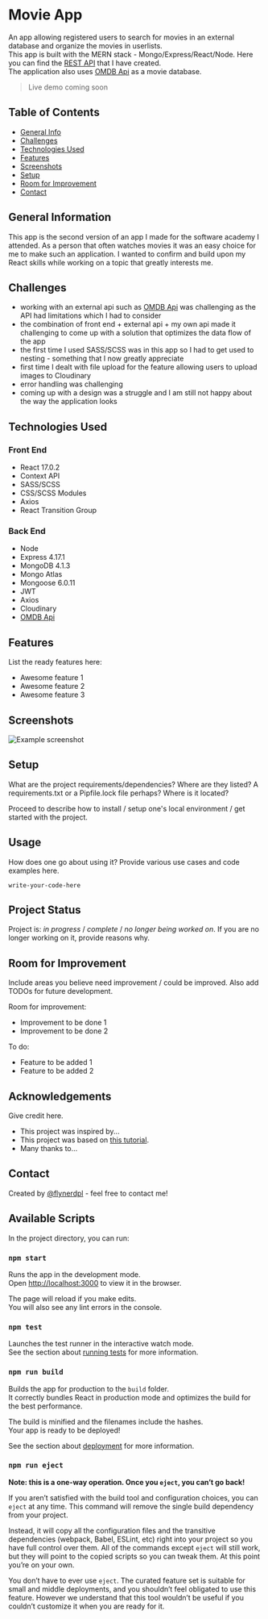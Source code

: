 # Movie App 
An app allowing registered users to search for movies in an external database and organize the movies in userlists.  
This app is built with the MERN stack - Mongo/Express/React/Node. Here you can find the [REST API](https://github.com/rpashev/rest-movie-apps) that I have created.  
The application also uses [OMDB Api](https://www.omdbapi.com/) as a movie database.  
> Live demo coming soon

## Table of Contents
* [General Info](#general-information)
* [Challenges](#challenges)
* [Technologies Used](#technologies-used)
* [Features](#features)
* [Screenshots](#screenshots)
* [Setup](#setup)
* [Room for Improvement](#room-for-improvement)
* [Contact](#contact)


## General Information
This app is the second version of an app I made for the software academy I attended. As a person that often watches movies it was an easy choice for me to make such an application. I wanted to confirm and build upon my React skills while working on a topic that greatly interests me. 


## Challenges
- working with an external api such as [OMDB Api](https://www.omdbapi.com/) was challenging as the API had limitations which I had to consider
- the combination of front end + external api + my own api made it challenging to come up with a solution that optimizes the data flow of the app
- the first time I used SASS/SCSS was in this app so I had to get used to nesting - something that I now greatly appreciate 
- first time I dealt with file upload for the feature allowing users to upload images to Cloudinary
- error handling was challenging
- coming up with a design was a struggle and I am still not happy about the way the application looks


## Technologies Used  

### Front End
- React 17.0.2
- Context API
- SASS/SCSS
- CSS/SCSS Modules
- Axios
- React Transition Group  
  
 ### Back End
 - Node
 - Express 4.17.1
 - MongoDB 4.1.3
 - Mongo Atlas
 - Mongoose 6.0.11
 - JWT
 - Axios
 - Cloudinary
 - [OMDB Api](https://www.omdbapi.com/)


## Features
List the ready features here:
- Awesome feature 1
- Awesome feature 2
- Awesome feature 3


## Screenshots
![Example screenshot](./img/screenshot.png)
<!-- If you have screenshots you'd like to share, include them here. -->


## Setup
What are the project requirements/dependencies? Where are they listed? A requirements.txt or a Pipfile.lock file perhaps? Where is it located?

Proceed to describe how to install / setup one's local environment / get started with the project.


## Usage
How does one go about using it?
Provide various use cases and code examples here.

`write-your-code-here`


## Project Status
Project is: _in progress_ / _complete_ / _no longer being worked on_. If you are no longer working on it, provide reasons why.


## Room for Improvement
Include areas you believe need improvement / could be improved. Also add TODOs for future development.

Room for improvement:
- Improvement to be done 1
- Improvement to be done 2

To do:
- Feature to be added 1
- Feature to be added 2


## Acknowledgements
Give credit here.
- This project was inspired by...
- This project was based on [this tutorial](https://www.example.com).
- Many thanks to...


## Contact
Created by [@flynerdpl](https://www.flynerd.pl/) - feel free to contact me!


<!-- Optional -->
<!-- ## License -->
<!-- This project is open source and available under the [... License](). -->

<!-- You don't have to include all sections - just the one's relevant to your project -->







## Available Scripts

In the project directory, you can run:

### `npm start`

Runs the app in the development mode.\
Open [http://localhost:3000](http://localhost:3000) to view it in the browser.

The page will reload if you make edits.\
You will also see any lint errors in the console.

### `npm test`

Launches the test runner in the interactive watch mode.\
See the section about [running tests](https://facebook.github.io/create-react-app/docs/running-tests) for more information.

### `npm run build`

Builds the app for production to the `build` folder.\
It correctly bundles React in production mode and optimizes the build for the best performance.

The build is minified and the filenames include the hashes.\
Your app is ready to be deployed!

See the section about [deployment](https://facebook.github.io/create-react-app/docs/deployment) for more information.

### `npm run eject`

**Note: this is a one-way operation. Once you `eject`, you can’t go back!**

If you aren’t satisfied with the build tool and configuration choices, you can `eject` at any time. This command will remove the single build dependency from your project.

Instead, it will copy all the configuration files and the transitive dependencies (webpack, Babel, ESLint, etc) right into your project so you have full control over them. All of the commands except `eject` will still work, but they will point to the copied scripts so you can tweak them. At this point you’re on your own.

You don’t have to ever use `eject`. The curated feature set is suitable for small and middle deployments, and you shouldn’t feel obligated to use this feature. However we understand that this tool wouldn’t be useful if you couldn’t customize it when you are ready for it.

